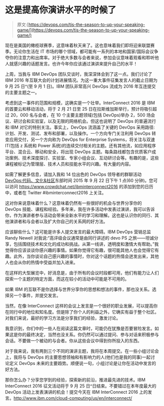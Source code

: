 # 这是提高你演讲水平的时候了

> 原文:[https://devops.com/tis-the-season-to-up-your-speaking-game/](https://devops.com/tis-the-season-to-up-your-speaking-game/)

现在是美国的橄榄球赛季，这意味着秋天来了。这也意味着我们即将迎来联盟赛季。无论你生活在 IT 市场的哪个领域，都可能有一系列的本地和国家/国际会议争夺你的注意力和出席率。对于绝大多数与会者来说，参加会议意味着观看和聆听他人就感兴趣的话题发言。也许今年你应该通过演讲来提升自己的水平！

上周，当我与 IBM DevOps 团队交谈时，我深深体会到了这一点。我们讨论了 IBM 2016 年互联大会的计划进展情况。为这一重大事件征集发言人的截止日期为 9 月 25 日^(至 9 月 1 日)。IBM 团队非常高兴 DevOps 流成为 2016 年互连提交的主要主题之一。

考虑到这一事件的范围和规模，这确实是一个壮举。InterConnect 2016 是 IBM 的首要云和移动活动，将于 2 月 21 日至 25 日在拉斯维加斯举行，预计将吸引超过 20，000 名与会者，在 10 个主要主题领域(包括 DevOps)举办 2，500 场会议、研讨会和实验室，以及无限的网络机会。但这也说明了 DevOps 的普遍流行和 IBM 对它的特别关注。事实上，DevOps 流涵盖了关键的 DevOps 采用路径:计划、开发、测试、发布和部署，以及操作。一个方向专门关注利用 DevOps 转变应用交付，另一个方向称为 DevOps for Enterprise Systems，将关注与双速 IT(包括 z 系统和 Power 系统)的连续交付相关的主题。还有其他流，如应用程序平台、混合云、移动和安全，将出现 DevOps 主题。每条路线都包含优质客户成功案例、技术深度探讨、实验室、专家小组会议、互动研讨会等。有趣的是，这些课程被标记为管理层、技术人员和技能水平的兴趣。有大量的内容。

如需了解更多信息，请加入我和 14 位出色的 DevOps 领导者的群聊活动 [DevOps:代码、文化&社区](https://www.crowdchat.net/ibminterconnect2016)东部时间 2015 年 9 月 22 日下午 1 点(60 分钟)。您可以访问 https://www.crowdchat.net/ibminterconnect2016 的添加到您的日历中，或者在 Twitter #ibminterconnect2016 上关注。

这对你来说意味着什么？这意味着仍然有一些很好的机会与世界分享你的 DevOps 技能、课程和经验。多年来，我在许多活动中发表过演讲，我可以告诉你，作为演讲者参与活动会带来全新水平的学习和理解。这也是认识你的同行、其他演讲者和与会者以及扩大你自己的关系网的好方法。

应该聊些什么？这可能是许多人提交发言的最大障碍。IBM DevOps 营销总监 Randy Newell 对我说:“高评级会议通常是由同行讲述的 devo PS 之旅——坦诚分享，包括围绕技术和文化的成功和挑战。从第一线讲，透明度和激情大有帮助。”我觉得你应该谈谈你感兴趣的事情。如果你觉得它有趣，很可能其他人也会觉得它有趣。此外，当你谈论自己感兴趣的事情时，你对这个话题的热情会迸发出来，其他人也会从你的热情中受益并加入进来。

在这样的大型展览中，好消息是，由于所有的会议时段都可用，他们有能力让人们探索一个主题的特定方面，而这在较小的活动中可能是不可用的。

如果 IBM 的互联不是你选择与世界分享你的思想和想法的事件，那也没关系。选择另一个事件，并提交发言。

当然，在像 InterConnect 这样的会议上发言是一个很好的职业发展，可以提高你在同行中的地位和知名度。但是除了你个人的利益之外，它确实有益于整个社区。对我们来说，最好的学习方法是分享我们的经验，激发讨论。

我意识到，你们中的一些人在阅读这篇文章时，可能仍在犹豫是否要冒险发言。如果这是你的最终决定，当然也没关系。你仍然可以通过提问、参与对话来积极参与会话。不要做一个被动的与会者。你从这些会议中得到你所投入的东西。

对于我来说，我有两到三个不同的演讲主题，我将在本周提交。在一些小组讨论会上，我将与 DevOps 的主要思想领袖和有影响力的人(他们也是我的同事)一起讨论定义 DevOps 未来的主要趋势。顺便说一句，小组讨论是让你在活动中发言的好方法。

那你怎么办？分享您学到的经验，探索新的前沿，推进最先进的技术。IBM InterConnect 2016 征文活动将于 9 月 25 日^日结束。不要错过在本年度最大的 DevOps 活动上发表演讲的机会！提交今天在 IBM InterConnect 2016 上的发言。http://www.ibm.com/cloud-computing/us/en/interconnect/